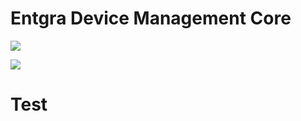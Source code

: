 # Entgra Device Management Core

<a href='https://opensource.org/licenses/Apache-2.0'><img src='https://img.shields.io/badge/License-Apache%202.0-blue.svg'></a><br/>

<a href='#'><img src="https://builder.entgra.net/buildStatus/icon?job=device-mgt-core"></a>

<h1>Test</h1>
